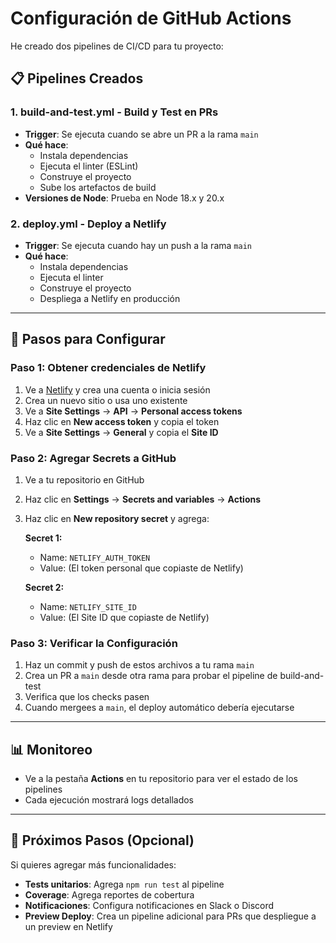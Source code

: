 # Configuración de GitHub Actions

He creado dos pipelines de CI/CD para tu proyecto:

## 📋 Pipelines Creados

### 1. **build-and-test.yml** - Build y Test en PRs
- **Trigger**: Se ejecuta cuando se abre un PR a la rama `main`
- **Qué hace**:
  - Instala dependencias
  - Ejecuta el linter (ESLint)
  - Construye el proyecto
  - Sube los artefactos de build
- **Versiones de Node**: Prueba en Node 18.x y 20.x

### 2. **deploy.yml** - Deploy a Netlify
- **Trigger**: Se ejecuta cuando hay un push a la rama `main`
- **Qué hace**:
  - Instala dependencias
  - Ejecuta el linter
  - Construye el proyecto
  - Despliega a Netlify en producción

---

## 🔧 Pasos para Configurar

### Paso 1: Obtener credenciales de Netlify

1. Ve a [Netlify](https://netlify.com) y crea una cuenta o inicia sesión
2. Crea un nuevo sitio o usa uno existente
3. Ve a **Site Settings** → **API** → **Personal access tokens**
4. Haz clic en **New access token** y copia el token
5. Ve a **Site Settings** → **General** y copia el **Site ID**

### Paso 2: Agregar Secrets a GitHub

1. Ve a tu repositorio en GitHub
2. Haz clic en **Settings** → **Secrets and variables** → **Actions**
3. Haz clic en **New repository secret** y agrega:

   **Secret 1:**
   - Name: `NETLIFY_AUTH_TOKEN`
   - Value: (El token personal que copiaste de Netlify)

   **Secret 2:**
   - Name: `NETLIFY_SITE_ID`
   - Value: (El Site ID que copiaste de Netlify)

### Paso 3: Verificar la Configuración

1. Haz un commit y push de estos archivos a tu rama `main`
2. Crea un PR a `main` desde otra rama para probar el pipeline de build-and-test
3. Verifica que los checks pasen
4. Cuando mergees a `main`, el deploy automático debería ejecutarse

---

## 📊 Monitoreo

- Ve a la pestaña **Actions** en tu repositorio para ver el estado de los pipelines
- Cada ejecución mostrará logs detallados

---

## 🚀 Próximos Pasos (Opcional)

Si quieres agregar más funcionalidades:

- **Tests unitarios**: Agrega `npm run test` al pipeline
- **Coverage**: Agrega reportes de cobertura
- **Notificaciones**: Configura notificaciones en Slack o Discord
- **Preview Deploy**: Crea un pipeline adicional para PRs que despliegue a un preview en Netlify

